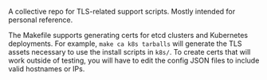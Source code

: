 A collective repo for TLS-related support scripts. Mostly intended for personal
reference.

The Makefile supports generating certs for etcd clusters and Kubernetes
deployments. For example, `make ca k8s tarballs` will generate the TLS assets
necessary to use the install scripts in `k8s/`. To create certs that will work
outside of testing, you will have to edit the config JSON files to include
valid hostnames or IPs.
